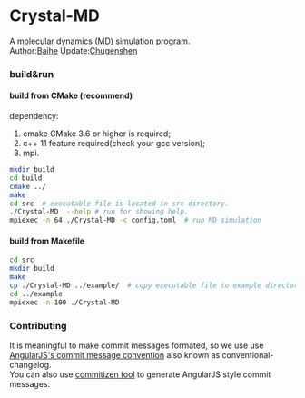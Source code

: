 # Crystal-MD

A molecular dynamics (MD) simulation program.  
Author:[Baihe](mailto:baihe_ustb@163.com)
Update:[Chugenshen](mailto:genshenchu@gmail.com)

### build&run
#### build from CMake (recommend)  
dependency:
1. cmake CMake 3.6 or higher is required;
2. c++ 11 feature required(check your gcc version);
3. mpi.

```sh
mkdir build
cd build
cmake ../
make
cd src  # executable file is located in src directory.
./Crystal-MD  --help # run for showing help.
mpiexec -n 64 ./Crystal-MD -c config.toml  # run MD simulation
```

#### build from Makefile
```sh
cd src
mkdir build
make
cp ./Crystal-MD ../example/  # copy executable file to example directory.
cd ../example
mpiexec -n 100 ./Crystal-MD

```

### Contributing
It is meaningful to make commit messages formated, so we use use [AngularJS's commit message convention](https://github.com/angular/angular/blob/master/CONTRIBUTING.md#-commit-message-guidelines) also known as conventional-changelog.  
You can also use [commitizen tool](https://github.com/commitizen/cz-cli) to generate AngularJS style commit messages.